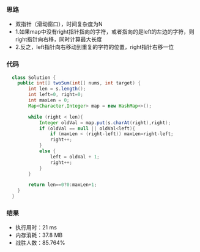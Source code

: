 ### 思路
  - 双指针（滑动窗口），时间复杂度为N
  - 1.如果map中没有right指针指向的字符，或者指向的是left的左边的字符，则right指针向右移，同时计算最大长度
  - 2.反之，left指针向右移动到重复的字符的位置，right指针右移一位
### 代码
```java
  class Solution {
    public int[] twoSum(int[] nums, int target) {
        int len = s.length();
        int left=0, right=0;
        int maxLen = 0;
        Map<Character,Integer> map = new HashMap<>();

        while (right < len){
            Integer oldVal = map.put(s.charAt(right),right);
            if (oldVal == null || oldVal<left){
                if (maxLen < (right-left)) maxLen=right-left;
                right++;
            }
            else {
                left = oldVal + 1;
                right++;
            }
        }

        return len==0?0:maxLen+1;
    }
  }
```
### 结果
- 执行用时：21 ms
- 内存消耗：37.8 MB
- 战胜人数：85.764%
